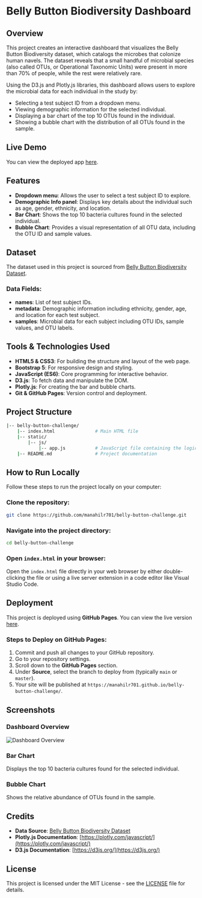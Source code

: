 # Belly Button Biodiversity Dashboard

## Overview

This project creates an interactive dashboard that visualizes the Belly Button Biodiversity dataset, which catalogs the microbes that colonize human navels. The dataset reveals that a small handful of microbial species (also called OTUs, or Operational Taxonomic Units) were present in more than 70% of people, while the rest were relatively rare.

Using the D3.js and Plotly.js libraries, this dashboard allows users to explore the microbial data for each individual in the study by:
- Selecting a test subject ID from a dropdown menu.
- Viewing demographic information for the selected individual.
- Displaying a bar chart of the top 10 OTUs found in the individual.
- Showing a bubble chart with the distribution of all OTUs found in the sample.

## Live Demo
You can view the deployed app [here](https://manahilr701.github.io/belly-button-challenge).

## Features
- **Dropdown menu**: Allows the user to select a test subject ID to explore.
- **Demographic Info panel**: Displays key details about the individual such as age, gender, ethnicity, and location.
- **Bar Chart**: Shows the top 10 bacteria cultures found in the selected individual.
- **Bubble Chart**: Provides a visual representation of all OTU data, including the OTU ID and sample values.

## Dataset
The dataset used in this project is sourced from [Belly Button Biodiversity Dataset](https://static.bc-edx.com/data/dl-1-2/m14/lms/starter/samples.json).

### Data Fields:
- **names**: List of test subject IDs.
- **metadata**: Demographic information including ethnicity, gender, age, and location for each test subject.
- **samples**: Microbial data for each subject including OTU IDs, sample values, and OTU labels.

## Tools & Technologies Used
- **HTML5 & CSS3**: For building the structure and layout of the web page.
- **Bootstrap 5**: For responsive design and styling.
- **JavaScript (ES6)**: Core programming for interactive behavior.
- **D3.js**: To fetch data and manipulate the DOM.
- **Plotly.js**: For creating the bar and bubble charts.
- **Git & GitHub Pages**: Version control and deployment.

## Project Structure
```bash
|-- belly-button-challenge/
    |-- index.html               # Main HTML file
    |-- static/
        |-- js/
            |-- app.js           # JavaScript file containing the logic for data fetching and chart building
    |-- README.md                # Project documentation
```

## How to Run Locally
Follow these steps to run the project locally on your computer:

### Clone the repository:
```bash
git clone https://github.com/manahilr701/belly-button-challenge.git
```
### Navigate into the project directory:
```bash
cd belly-button-challenge
```
### Open `index.html` in your browser:
Open the `index.html` file directly in your web browser by either double-clicking the file or using a live server extension in a code editor like Visual Studio Code.

## Deployment
This project is deployed using **GitHub Pages**. You can view the live version [here](https://manahilr701.github.io/belly-button-challenge/).

### Steps to Deploy on GitHub Pages:
1. Commit and push all changes to your GitHub repository.
2. Go to your repository settings.
3. Scroll down to the **GitHub Pages** section.
4. Under **Source**, select the branch to deploy from (typically `main` or `master`).
5. Your site will be published at `https://manahilr701.github.io/belly-button-challenge/`.

## Screenshots
### Dashboard Overview
![Dashboard Overview](<img width="1440" alt="Screenshot 2024-09-26 at 2 50 04 PM" src="https://github.com/user-attachments/assets/f9cffbcc-1dba-48f9-a2eb-42332afedca0">)

### Bar Chart
Displays the top 10 bacteria cultures found for the selected individual.

### Bubble Chart
Shows the relative abundance of OTUs found in the sample.

## Credits
- **Data Source**: [Belly Button Biodiversity Dataset](https://static.bc-edx.com/data/dl-1-2/m14/lms/starter/samples.json)
- **Plotly.js Documentation**: [https://plotly.com/javascript/](https://plotly.com/javascript/)
- **D3.js Documentation**: [https://d3js.org/](https://d3js.org/)

## License
This project is licensed under the MIT License - see the [LICENSE](LICENSE) file for details.
